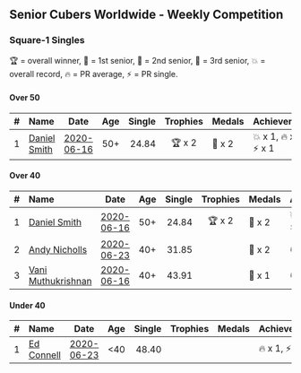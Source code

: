 ## Senior Cubers Worldwide - Weekly Competition
### Square-1 Singles

🏆 = overall winner, 🥇 = 1st senior, 🥈 = 2nd senior, 🥉 = 3rd senior, 💥 = overall record, 🔥 = PR average, ⚡ = PR single.

#### Over 50

| # | Name | Date | Age | Single | Trophies | Medals | Achievements | Video |
| :--: | :-- | :--: | :--: | --: | :--: | :-- | :-- | :-- |
| 1 | [Daniel Smith](../../persons/daniel_smith/sq1.md) | [2020-06-16](2020-06-16.md) | 50+ | 24.84 | <span style="white-space: nowrap">🏆 x 2</span> | <span style="white-space: nowrap">🥇 x 2</span> | <span style="white-space: nowrap">💥 x 1</span>, <span style="white-space: nowrap">🔥 x 1</span>, <span style="white-space: nowrap">⚡ x 1</span> | [Link](https://www.facebook.com/events/296087658445428/permalink/301316697922524/) |

#### Over 40

| # | Name | Date | Age | Single | Trophies | Medals | Achievements | Video |
| :--: | :-- | :--: | :--: | --: | :--: | :-- | :-- | :-- |
| 1 | [Daniel Smith](../../persons/daniel_smith/sq1.md) | [2020-06-16](2020-06-16.md) | 50+ | 24.84 | <span style="white-space: nowrap">🏆 x 2</span> | <span style="white-space: nowrap">🥇 x 2</span> | <span style="white-space: nowrap">💥 x 1</span>, <span style="white-space: nowrap">🔥 x 1</span>, <span style="white-space: nowrap">⚡ x 1</span> | [Link](https://www.facebook.com/events/296087658445428/permalink/301316697922524/) |
| 2 | [Andy Nicholls](../../persons/andy_nicholls/sq1.md) | [2020-06-23](2020-06-23.md) | 40+ | 31.85 |  | <span style="white-space: nowrap">🥈 x 2</span> | <span style="white-space: nowrap">🔥 x 1</span>, <span style="white-space: nowrap">⚡ x 2</span> | [Link](https://www.facebook.com/events/1618516681636159/permalink/1624283784392782/) |
| 3 | [Vani Muthukrishnan](../../persons/vani_muthukrishnan/sq1.md) | [2020-06-16](2020-06-16.md) | 40+ | 43.91 |  | <span style="white-space: nowrap">🥉 x 1</span> | <span style="white-space: nowrap">🔥 x 1</span>, <span style="white-space: nowrap">⚡ x 1</span> | [Link](https://www.facebook.com/events/296087658445428/permalink/298743144846546/) |

#### Under 40

| # | Name | Date | Age | Single | Trophies | Medals | Achievements | Video |
| :--: | :-- | :--: | :--: | --: | :--: | :-- | :-- | :-- |
| 1 | [Ed Connell](../../persons/ed_connell/sq1.md) | [2020-06-23](2020-06-23.md) | <40 | 48.40 |  |  | <span style="white-space: nowrap">🔥 x 1</span>, <span style="white-space: nowrap">⚡ x 2</span> | [Link](https://www.facebook.com/events/1618516681636159/permalink/1621436411344186/) |


<!-- Global site tag (gtag.js) - Google Analytics -->
<script async src="https://www.googletagmanager.com/gtag/js?id=UA-86348435-3"></script>
<script>window.dataLayer = window.dataLayer || []; function gtag() {dataLayer.push(arguments);} gtag('js', new Date()); gtag('config', 'UA-86348435-3');</script>
